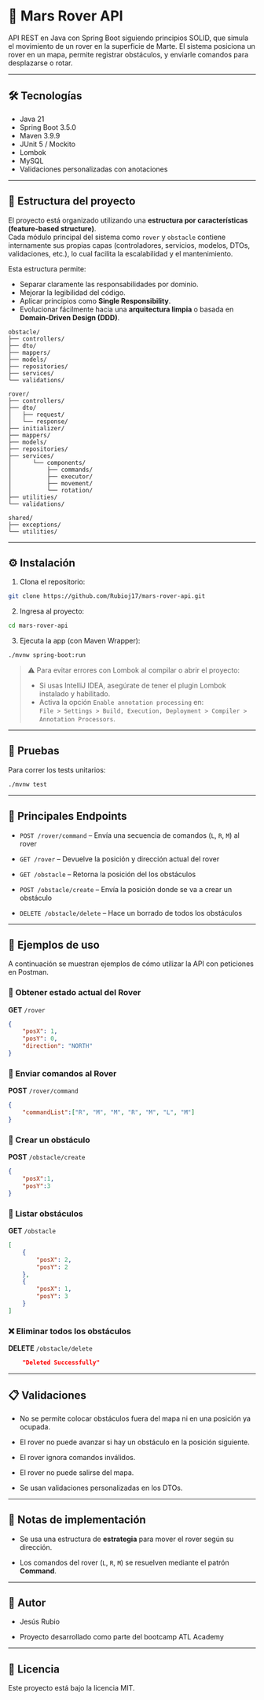 # 🚀 Mars Rover API

API REST en Java con Spring Boot siguiendo principios SOLID, que simula el movimiento de un rover en la superficie de Marte. 
El sistema posiciona un rover en un mapa, permite registrar obstáculos, y enviarle comandos para desplazarse o rotar.

---

## 🛠️ Tecnologías

- Java 21
- Spring Boot 3.5.0
- Maven 3.9.9
- JUnit 5 / Mockito
- Lombok
- MySQL
- Validaciones personalizadas con anotaciones

---

## 📁 Estructura del proyecto
El proyecto está organizado utilizando una **estructura por características (feature-based structure)**.  
Cada módulo principal del sistema como `rover` y `obstacle` contiene internamente sus propias capas (controladores, servicios, modelos, DTOs, validaciones, etc.), lo cual facilita la escalabilidad y el mantenimiento.

Esta estructura permite:
-   Separar claramente las responsabilidades por dominio.
-   Mejorar la legibilidad del código.
-   Aplicar principios como **Single Responsibility**.
-   Evolucionar fácilmente hacia una **arquitectura limpia** o basada en **Domain-Driven Design (DDD)**.
```
obstacle/
├── controllers/
├── dto/
├── mappers/ 
├── models/
├── repositories/ 
├── services/
└── validations/

rover/
├── controllers/
├── dto/
│   ├── request/
│   └── response/
├── initializer/   
├── mappers/
├── models/
├── repositories/
├── services/
│      └── components/
│          ├── commands/
│          ├── executor/
│          ├── movement/
│          └── rotation/
├── utilities/
└── validations/

shared/
├── exceptions/
└── utilities/
```
---
## ⚙️ Instalación

1. Clona el repositorio:
```bash
git clone https://github.com/Rubioj17/mars-rover-api.git
```
2. Ingresa al proyecto:
```bash
cd mars-rover-api
```
3. Ejecuta la app (con Maven Wrapper):
```bash
./mvnw spring-boot:run
```
> ⚠️ Para evitar errores con Lombok al compilar o abrir el proyecto:
> - Si usas IntelliJ IDEA, asegúrate de tener el plugin Lombok instalado y habilitado.
> - Activa la opción `Enable annotation processing` en:  
  `File > Settings > Build, Execution, Deployment > Compiler > Annotation Processors`.

---
## 🧪 Pruebas

Para correr los tests unitarios:
```bash
./mvnw test
```
---
## 📌 Principales Endpoints
 
-   `POST /rover/command` – Envía una secuencia de comandos (`L`, `R`, `M`) al rover
    
-   `GET /rover` – Devuelve la posición y dirección actual del rover
    
-   `GET /obstacle` – Retorna la posición del los obstáculos

-   `POST /obstacle/create` – Envía la posición donde se va a crear un obstáculo

-   `DELETE /obstacle/delete` – Hace un borrado de todos los obstáculos
---

## 🧪 Ejemplos de uso
A continuación se muestran ejemplos de cómo utilizar la API con peticiones en Postman.
### 📍 Obtener estado actual del Rover

**GET** `/rover`
```json
{
    "posX": 1,
    "posY": 0,
    "direction": "NORTH"
}
```
### 📡 Enviar comandos al Rover

**POST** `/rover/command`
```json
{
	"commandList":["R", "M", "M", "R", "M", "L", "M"]
}
```
### 🧱 Crear un obstáculo

**POST** `/obstacle/create`
```json
{
	"posX":1,
	"posY":3
}
```
### 📜 Listar obstáculos

**GET** `/obstacle`
```json
[
    {
        "posX": 2,
        "posY": 2
    },
    {
        "posX": 1,
        "posY": 3
    }
]
```
### ❌ Eliminar todos los obstáculos

**DELETE** `/obstacle/delete`
```json
	"Deleted Successfully"
```

---
## 📋 Validaciones

-   No se permite colocar obstáculos fuera del mapa ni en una posición ya ocupada.
    
-   El rover no puede avanzar si hay un obstáculo en la posición siguiente.

-   El rover ignora comandos inválidos.
    
-   El rover no puede salirse del mapa.
    
-   Se usan validaciones personalizadas en los DTOs.
---

## 🧠 Notas de implementación

-   Se usa una estructura de **estrategia** para mover el rover según su dirección.
    
-   Los comandos del rover (`L`, `R`, `M`) se resuelven mediante el patrón **Command**.
---

## 🙋 Autor

-   Jesús Rubio
    
-   Proyecto desarrollado como parte del bootcamp ATL Academy
---

## 📄 Licencia

Este proyecto está bajo la licencia MIT.
